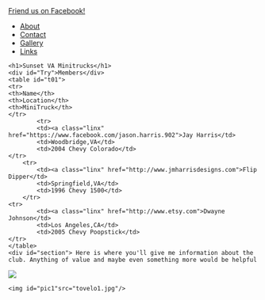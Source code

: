 <!DOCTYPE html>
<html>
	<link type="text/css" rel="stylesheet" href="stylesheet.css"
	<script src="script.js"></script>
<head>
<div id="Jay2">
		<a id="button" href="https://www.facebook.com/jason.harris.902"> Friend us on <span>Facebook!</span></a>
	</div>
<title>Sunset VA</title>
</head>
	<nav><ul>
		<li><a class="nav" href="index1.html">About</li>
		<li><a class="nav" href="index2.html">Contact</li>
		<li><a class="nav" href="index3.html">Gallery</li>
		<li><a class="nav" href="index4.html">Links</li>
	</ul></nav></a>
	
	<h1>Sunset VA Minitrucks</h1>
	<div id="Try">Members</div>
	<table id="t01">
	<tr>
	<th>Name</th>
	<th>Location</th>
	<th>MiniTruck</th>
	</tr>
			<tr>
			<td><a class="linx" href="https://www.facebook.com/jason.harris.902">Jay Harris</td>
			<td>Woodbridge,VA</td>
			<td>2004 Chevy Colorado</td>
	</tr>
		<tr>
			<td><a class="linx" href="http://www.jmharrisdesigns.com">Flip Dipper</td>
			<td>Springfield,VA</td>
			<td>1996 Chevy 1500</td>
		</tr>
	<tr>
			<td><a class="linx" href="http://www.etsy.com">Dwayne Johnson</td>
			<td>Los Angeles,CA</td>
			<td>2005 Chevy Poopstick</td>
	</tr>
	</table>
	<div id="section"> Here is where you'll give me information about the club. Anything of value and maybe even something more would be helpful
</div>
	<img id="Jay"src="JayTruck1.jpg"/>
	
	<img id="pic1"src="tovelo1.jpg"/>


		
	
<body>
